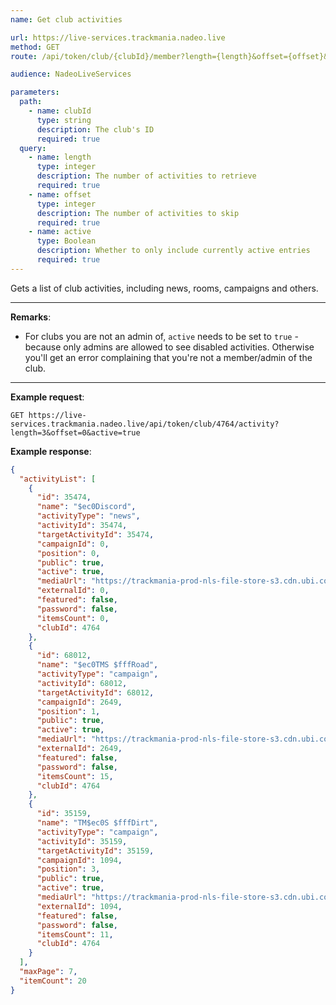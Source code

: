 ```yaml
---
name: Get club activities

url: https://live-services.trackmania.nadeo.live
method: GET
route: /api/token/club/{clubId}/member?length={length}&offset={offset}&active={active}

audience: NadeoLiveServices

parameters:
  path:
    - name: clubId
      type: string
      description: The club's ID
      required: true
  query:
    - name: length
      type: integer
      description: The number of activities to retrieve
      required: true
    - name: offset
      type: integer
      description: The number of activities to skip
      required: true
    - name: active
      type: Boolean
      description: Whether to only include currently active entries
      required: true
---
```


Gets a list of club activities, including news, rooms, campaigns and others.

---

**Remarks**:
- For clubs you are not an admin of, `active` needs to be set to `true` - because only admins are allowed to see disabled activities. Otherwise you'll get an error complaining that you're not a member/admin of the club.

---

**Example request**:
```plain
GET https://live-services.trackmania.nadeo.live/api/token/club/4764/activity?length=3&offset=0&active=true
```

**Example response**:
```json
{
  "activityList": [
    {
      "id": 35474,
      "name": "$ec0Discord",
      "activityType": "news",
      "activityId": 35474,
      "targetActivityId": 35474,
      "campaignId": 0,
      "position": 0,
      "public": true,
      "active": true,
      "mediaUrl": "https://trackmania-prod-nls-file-store-s3.cdn.ubi.com/club/card/4764/621a7e68e441e.png?updateTimestamp=1645903469.png",
      "externalId": 0,
      "featured": false,
      "password": false,
      "itemsCount": 0,
      "clubId": 4764
    },
    {
      "id": 68012,
      "name": "$ec0TMS $fffRoad",
      "activityType": "campaign",
      "activityId": 68012,
      "targetActivityId": 68012,
      "campaignId": 2649,
      "position": 1,
      "public": true,
      "active": true,
      "mediaUrl": "https://trackmania-prod-nls-file-store-s3.cdn.ubi.com/club/card/4764/621a7bc9385ae.png?updateTimestamp=1645902796.png",
      "externalId": 2649,
      "featured": false,
      "password": false,
      "itemsCount": 15,
      "clubId": 4764
    },
    {
      "id": 35159,
      "name": "TM$ec0S $fffDirt",
      "activityType": "campaign",
      "activityId": 35159,
      "targetActivityId": 35159,
      "campaignId": 1094,
      "position": 3,
      "public": true,
      "active": true,
      "mediaUrl": "https://trackmania-prod-nls-file-store-s3.cdn.ubi.com/club/card/5f624cd7ca5a9.png?updateTimestamp=1600277720.png",
      "externalId": 1094,
      "featured": false,
      "password": false,
      "itemsCount": 11,
      "clubId": 4764
    }
  ],
  "maxPage": 7,
  "itemCount": 20
}
```
